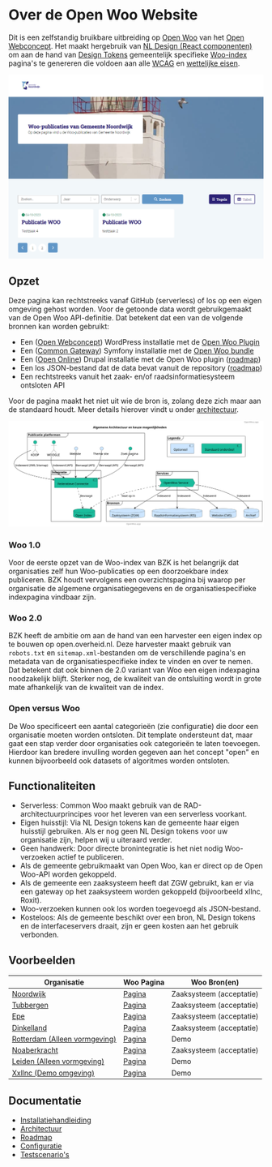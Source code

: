 # Over de Open Woo Website

Dit is een zelfstandig bruikbare uitbreiding op [Open Woo](https://github.com/OpenWebconcept/plugin-openwoo) van het [Open Webconcept](https://openwebconcept.nl/). Het maakt hergebruik van [NL Design (React componenten)](https://nldesignsystem.nl/meedoen/introductie) om aan de hand van [Design Tokens](https://nldesignsystem.nl/meedoen/design-tokens/) gemeentelijk specifieke [Woo-index](https://www.koopoverheid.nl/voor-overheden/rijksoverheid/woo-index) pagina's te genereren die voldoen aan alle [WCAG](https://wcag.nl/kennis/richtlijnen/) en [wettelijke eisen](https://www.rijksoverheid.nl/onderwerpen/wet-open-overheid-woo).

![epe.png](https://raw.githubusercontent.com/ConductionNL/woo-website-template/main/docs/epe.png "Woo Website van de Gemeente Epe")

## Opzet

Deze pagina kan rechtstreeks vanaf GitHub (serverless) of los op een eigen omgeving gehost worden. Voor de getoonde data wordt gebruikgemaakt van de Open Woo API-definitie. Dat betekent dat een van de volgende bronnen kan worden gebruikt:

- Een ([Open Webconcept](https://openwebconcept.nl/)) WordPress installatie met de [Open Woo Plugin](https://github.com/OpenWebconcept/plugin-openwoo)
- Een ([Common Gateway](https://commongateway.app/)) Symfony installatie met de [Open Woo bundle](https://github.com/CommonGateway/WooBundle)
- Een ([Open Online](https://www.dimpact.nl/nieuws/gemeente-vught-live-met-open-online)) Drupal installatie met de Open Woo plugin ([roadmap](/docs/Roadmap.md))
- Een los JSON-bestand dat de data bevat vanuit de repository ([roadmap](/docs/Roadmap.md))
- Een rechtstreeks vanuit het zaak- en/of raadsinformatiesysteem ontsloten API

Voor de pagina maakt het niet uit wie de bron is, zolang deze zich maar aan de standaard houdt.
Meer details hierover vindt u onder [architectuur](/docs/Architectuur.md).

![Website Architecture](https://raw.githubusercontent.com/ConductionNL/woo-website-template/main/docs/components.svg "Website Architecture")

### Woo 1.0

Voor de eerste opzet van de Woo-index van BZK is het belangrijk dat organisaties zelf hun Woo-publicaties op een doorzoekbare index publiceren. BZK houdt vervolgens een overzichtspagina bij waarop per organisatie de algemene organisatiegegevens en de organisatiespecifieke indexpagina vindbaar zijn.

### Woo 2.0

BZK heeft de ambitie om aan de hand van een harvester een eigen index op te bouwen op open.overheid.nl. Deze harvester maakt gebruik van `robots.txt` en `sitemap.xml`-bestanden om de verschillende pagina's en metadata van de organisatiespecifieke index te vinden en over te nemen. Dat betekent dat ook binnen de 2.0 variant van Woo een eigen indexpagina noodzakelijk blijft. Sterker nog, de kwaliteit van de ontsluiting wordt in grote mate afhankelijk van de kwaliteit van de index.

### Open versus Woo

De Woo specificeert een aantal categorieën (zie configuratie) die door een organisatie moeten worden ontsloten. Dit template ondersteunt dat, maar gaat een stap verder door organisaties ook categorieën te laten toevoegen. Hierdoor kan bredere invulling worden gegeven aan het concept "open" en kunnen bijvoorbeeld ook datasets of algoritmes worden ontsloten.

## Functionaliteiten

- Serverless: Common Woo maakt gebruik van de RAD-architectuurprincipes voor het leveren van een serverless voorkant.
- Eigen huisstijl: Via NL Design tokens kan de gemeente haar eigen huisstijl gebruiken. Als er nog geen NL Design tokens voor uw organisatie zijn, helpen wij u uiteraard verder.
- Geen handwerk: Door directe bronintegratie is het niet nodig Woo-verzoeken actief te publiceren.
- Als de gemeente gebruikmaakt van Open Woo, kan er direct op de Open Woo-API worden gekoppeld.
- Als de gemeente een zaaksysteem heeft dat ZGW gebruikt, kan er via een gateway op het zaaksysteem worden gekoppeld (bijvoorbeeld xllnc, Roxit).
- Woo-verzoeken kunnen ook los worden toegevoegd als JSON-bestand.
- Kosteloos: Als de gemeente beschikt over een bron, NL Design tokens en de interfaceservers draait, zijn er geen kosten aan het gebruik verbonden.

## Voorbeelden

| Organisatie | Woo Pagina | Woo Bron(en) |
|-------------|------------|--------------|
| [Noordwijk](https://conductionnl.github.io/woo-website-noordwijk/) | [Pagina](https://conductionnl.github.io/woo-website-noordwijk/) | Zaaksysteem (acceptatie) |
| [Tubbergen](https://conductionnl.github.io/woo-website-tubbergen/) | [Pagina](https://conductionnl.github.io/woo-website-tubbergen/) | Zaaksysteem (acceptatie) |
| [Epe](https://conductionnl.github.io/woo-website-epe/) | [Pagina](https://conductionnl.github.io/woo-website-epe/) | Zaaksysteem (acceptatie) |
| [Dinkelland](https://conductionnl.github.io/woo-website-dinkelland/) | [Pagina](https://conductionnl.github.io/woo-website-dinkelland/) | Zaaksysteem (acceptatie) |
| [Rotterdam (Alleen vormgeving)](https://conductionnl.github.io/woo-website-rotterdam/) | [Pagina](https://conductionnl.github.io/woo-website-rotterdam/) | Demo |
| [Noaberkracht](https://conductionnl.github.io/woo-website-noaberkracht/) | [Pagina](https://conductionnl.github.io/woo-website-noaberkracht/) | Zaaksysteem (acceptatie) |
| [Leiden (Alleen vormgeving)](https://conductionnl.github.io/woo-website-leiden/) | [Pagina](https://conductionnl.github.io/woo-website-leiden/) | Demo |
| [Xxllnc (Demo omgeving)](https://conductionnl.github.io/woo-website-xxllnc/) | [Pagina](https://conductionnl.github.io/woo-website-xxllnc/) | Demo |

## Documentatie

- [Installatiehandleiding](docs/Installatie.md)
- [Architectuur](docs/Architectuur.md)
- [Roadmap](docs/Roadmap.md)
- [Configuratie](docs/Configuratie.md)
- [Testscenario's](docs/Tests.md)
